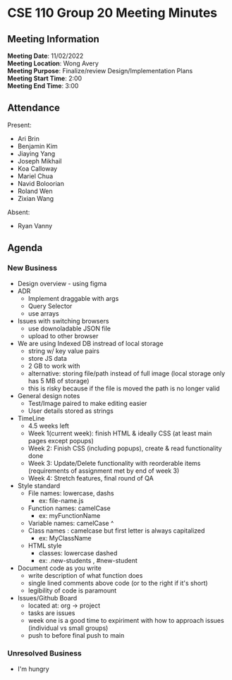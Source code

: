 # CSE 110 Group 20 Meeting Minutes
## Meeting Information
**Meeting Date**: 11/02/2022 <br>
**Meeting Location**: Wong Avery <br>
**Meeting Purpose**: Finalize/review Design/Implementation Plans <br>
**Meeting Start Time**: 2:00 <br>
**Meeting End Time**: 3:00 <br>

## Attendance
Present:
- Ari Brin
- Benjamin Kim
- Jiaying Yang
- Joseph Mikhail
- Koa Calloway
- Mariel Chua
- Navid Boloorian
- Roland Wen
- Zixian Wang

Absent:
- Ryan Vanny 

## Agenda

### New Business
- Design overview - using figma
- ADR
  - Implement draggable with args
  - Query Selector 
  - use arrays
- Issues with switching browsers 
  - use downoladable JSON file 
  - upload to other browser
- We are using Indexed DB instread of local storage
  - string w/ key value pairs
  - store JS data
  - 2 GB to work with 
  - alternative: storing file/path instead of full image (local storage only has 5 MB of storage)
  - this is risky because if the file is moved the path is no longer valid 
- General design notes
  - Test/Image paired to make editing easier
  - User details stored as strings
- TimeLine
  - 4.5 weeks left
  - Week 1(current week): finish HTML & ideally CSS (at least main pages except popups)
  - Week 2: Finish CSS (including popups), create & read functionality done 
  - Week 3: Update/Delete functionality with reorderable items (requirements of assignment met by end of week 3)
  - Week 4: Stretch features, final round of QA 
- Style standard   
  - File names: lowercase, dashs 
    - ex: file-name.js
  - Function names: camelCase 
    - ex: myFunctionName
  - Variable names: camelCase ^
  - Class names : camelcase but first letter is always capitalized 
    - ex: MyClassName   
  - HTML style
    - classes: lowercase dashed  
    - ex: .new-students , #new-student 
- Document code as you write
  - write description of what function does
  - single lined comments above code (or to the right if it's short)
  - legibility of code is paramount
- Issues/Github Board
  - located at: org -> project
  - tasks are issues
  - week one is a good time to expiriment with how to approach issues (individual vs small groups)
  - push to before final push to main       

### Unresolved Business
- I'm hungry
